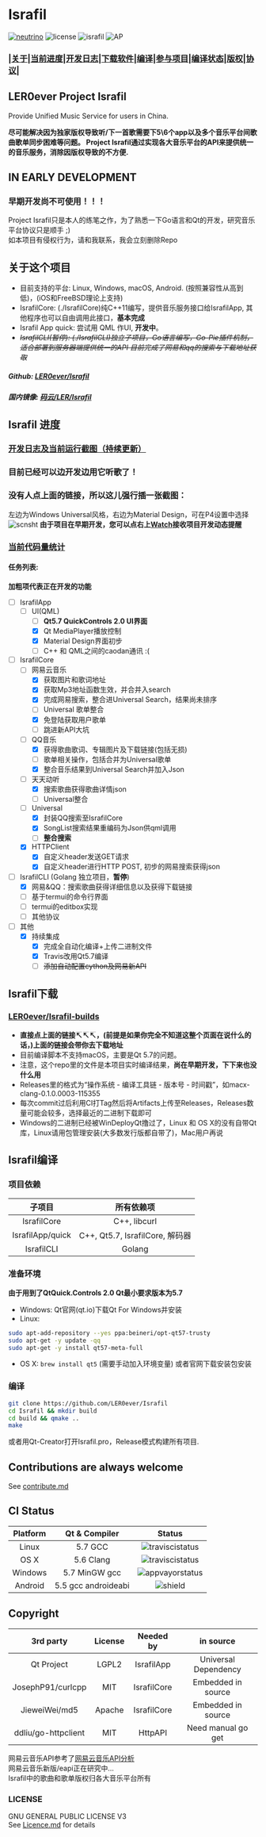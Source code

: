 # Israfil
[![neutrino](https://img.shields.io/badge/Coded%20with-Neutrino%20IDE-brightgreen.svg?style=flat-square)](https://github.com/LER0ever/Neutrino)
![license](https://img.shields.io/badge/license-GPL%20V3-yellowgreen.svg?style=flat-square)
![israfil](https://img.shields.io/badge/LER0ever-Project%20Israfil-blue.svg?style=flat-square)
![AP](https://img.shields.io/badge/Angels-Parliament-ff69b4.svg?style=flat-square)  
### **|[关于](https://github.com/LER0ever/Israfil#关于这个项目)|[当前进度](https://github.com/LER0ever/Israfil#israfil-进度)|[开发日志](https://github.com/LER0ever/Israfil/issues/3)|[下载软件](https://github.com/LER0ever/Israfil#israfil下载)|[编译](https://github.com/LER0ever/Israfil#israfil编译)|[参与项目](https://github.com/LER0ever/Israfil#contributions-are-always-welcome)|[编译状态](https://github.com/LER0ever/Israfil#ci-status)|[版权](https://github.com/LER0ever/Israfil#copyright)|[协议](https://github.com/LER0ever/Israfil#license)|**
## LER0ever Project Israfil  
Provide Unified Music Service for users in China.  

**尽可能解决因为独家版权导致听/下一首歌需要下5\6个app以及多个音乐平台间歌曲歌单同步困难等问题。
Project Israfil通过实现各大音乐平台的API来提供统一的音乐服务，消除因版权导致的不方便.**

## IN EARLY DEVELOPMENT  
### 早期开发尚不可使用！！！
Project Israfil只是本人的练笔之作，为了熟悉一下Go语言和Qt的开发，研究音乐平台协议只是顺手 ;)  
如本项目有侵权行为，请和我联系，我会立刻删除Repo  

## 关于这个项目
- 目前支持的平台: Linux, Windows, macOS, Android. (按照兼容性从高到低)，(iOS和FreeBSD理论上支持)
- IsrafilCore: (./IsrafilCore)纯C++11编写，提供音乐服务接口给IsrafilApp, 其他程序也可以自由调用此接口，**基本完成**  
- Israfil App quick: 尝试用 QML 作UI, **开发中**。  
- ~~_IsrafilCLI(暂停): (./IsrafilCLI)独立子项目，Go语言编写，Go-Pie插件机制，适合部署到服务器端提供统一的API 目前完成了网易和qq的搜索与下载地址获取_~~  
##### Github: [LER0ever/Israfil](https://github.com/LER0ever/Israfil)  
##### 国内镜像: [码云/LER/Israfil](http://git.oschina.net/ler/Israfil)

## Israfil 进度  
### **[开发日志及当前运行截图（持续更新）](https://github.com/LER0ever/Israfil/issues/3)**  
### 目前已经可以边开发边用它听歌了！
### **没有人点上面的链接，所以这儿强行插一张截图：**
左边为Windows Universal风格，右边为Material Design，可在P4设置中选择
![scnsht](http://i1.piimg.com/7134/2b3a78df28e9e4e9.png)
**由于项目在早期开发，您可以点右上[Watch](https://github.com/LER0ever/Israfil/subscription)接收项目开发动态提醒**
### [当前代码量统计](https://github.com/LER0ever/Israfil/blob/develop/doc/cloc.md)  
#### 任务列表:  
**加粗项代表正在开发的功能**
 - [ ] IsrafilApp
    - [ ] UI(QML)
       - [ ] **Qt5.7 QuickControls 2.0 UI界面**
       - [x] Qt MediaPlayer播放控制
       - [x] Material Design界面初步
       - [ ] C++ 和 QML之间的caodan通讯 :(
 - [ ] IsrafilCore
    - [ ] 网易云音乐
       - [x] 获取图片和歌词地址
       - [x] 获取Mp3地址函数生效，并合并入search
       - [x] 完成网易搜索，整合进Universal Search，结果尚未排序
       - [ ] Universal 歌单整合
       - [x] 免登陆获取用户歌单
       - [ ] 跳进新API大坑
    - [ ] QQ音乐
       - [x] 获得歌曲歌词、专辑图片及下载链接(包括无损)
       - [ ] 歌单相关操作，包括合并为Universal歌单
       - [x] 整合音乐结果到Universal Search并加入Json
    - [ ] 天天动听
       - [x] 搜索歌曲获得歌曲详情json
       - [ ] Universal整合
    - [ ] Universal
       - [x] 封装QQ搜索至IsrafilCore
       - [x] SongList搜索结果重编码为Json供qml调用
       - [ ] **整合搜索**
    - [x] HTTPClient
       - [x] 自定义header发送GET请求
       - [x] 自定义header进行HTTP POST, 初步的网易搜索获得json
 - [ ] IsrafilCLI (Golang 独立项目，**暂停**)
    - [x] 网易&QQ：搜索歌曲获得详细信息以及获得下载链接
    - [ ] 基于termui的命令行界面
    - [ ] termui的editbox实现
    - [ ] 其他协议
 - [ ] 其他
    - [x] 持续集成
       - [x] 完成全自动化编译+上传二进制文件
       - [x] Travis改用Qt5.7编译
       - [ ] ~~添加自动配置cython及网易新API~~

## Israfil下载
### [LER0ever/Israfil-builds](https://github.com/LER0ever/Israfil-builds)  
- **直接点上面的链接↸↸↸，(前提是如果你完全不知道这整个页面在说什么的话，)上面的链接会带你去下载地址**
- 目前编译脚本不支持macOS，主要是Qt 5.7的问题。
- 注意，这个repo里的文件是本项目实时编译结果，**尚在早期开发，下下来也没什么用**  
- Releases里的格式为“操作系统 - 编译工具链 - 版本号 - 时间戳”，如macx-clang-0.1.0.0003-115355  
- 每次commit过后利用CI打Tag然后将Artifacts上传至Releases，Releases数量可能会较多，选择最近的二进制下载即可  
- Windows的二进制已经被WinDeployQt撸过了，Linux 和 OS X的没有自带Qt库，Linux请用包管理安装(大多数发行版都自带了)，Mac用户再说  

## Israfil编译
### 项目依赖
| 子项目           | 所有依赖项                             |
| :---:            | :---:                                  |
| IsrafilCore      | C++, libcurl                           |
| IsrafilApp/quick | C++, Qt5.7, IsrafilCore, 解码器       |
| IsrafilCLI       | Golang                                 |

### 准备环境
**由于用到了QtQuick.Controls 2.0 Qt最小要求版本为5.7**  
- Windows: Qt官网(qt.io)下载Qt For Windows并安装  
- Linux: 
```bash
sudo apt-add-repository --yes ppa:beineri/opt-qt57-trusty  
sudo apt-get -y update -qq  
sudo apt-get -y install qt57-meta-full
```
- OS X: ```brew install qt5``` (需要手动加入环境变量) 或者官网下载安装包安装  
### 编译
```bash
git clone https://github.com/LER0ever/Israfil
cd Israfil && mkdir build  
cd build && qmake ..
make
```
或者用Qt-Creator打开Israfil.pro，Release模式构建所有项目.  

## Contributions are always welcome
See [contribute.md](https://github.com/LER0ever/Israfil/blob/develop/doc/contribute.md)

## CI Status  
| Platform | Qt & Compiler       | Status                                                                                      |
| :---:    | :---:               | :---:                                                                                       |
| Linux    | 5.7 GCC     | ![traviscistatus](https://api.travis-ci.org/LER0ever/Israfil.svg)                           |
| OS X     | 5.6 Clang   | ![traviscistatus](https://api.travis-ci.org/LER0ever/Israfil.svg)                           |
| Windows  | 5.7 MinGW gcc       | ![appvayorstatus](https://ci.appveyor.com/api/projects/status/14ny9o50m4xb0c6g) |
| Android  | 5.5 gcc androideabi | ![shield](https://img.shields.io/badge/build-unknown-lightgrey.svg?style=flat-square)       |

## Copyright
| 3rd party           | License | Needed by        | in source            |
| :---:               | :---:   | :---:            | :---:                |
| Qt Project          | LGPL2   | IsrafilApp       | Universal Dependency |
| JosephP91/curlcpp   | MIT     | IsrafilCore      | Embedded in source   |
| JieweiWei/md5       | Apache  | IsrafilCore      | Embedded in source   |
| ddliu/go-httpclient | MIT     | HttpAPI          | Need manual go get   |

网易云音乐API参考了[网易云音乐API分析](https://github.com/yanunon/NeteaseCloudMusic/wiki/%E7%BD%91%E6%98%93%E4%BA%91%E9%9F%B3%E4%B9%90API%E5%88%86%E6%9E%90)  
网易云音乐新版/eapi正在研究中...  
Israfil中的歌曲和歌单版权归各大音乐平台所有  

### LICENSE
GNU GENERAL PUBLIC LICENSE V3  
See [Licence.md](https://github.com/LER0ever/Israfil/blob/develop/LICENSE.md) for details
